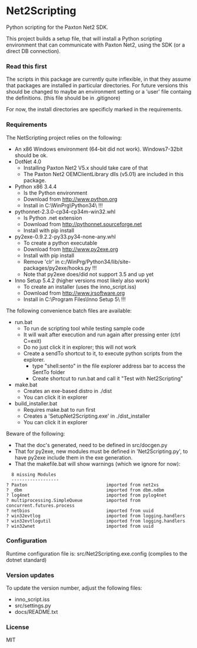 Net2Scripting
===

Python scripting for the Paxton Net2 SDK.

This project builds a setup file, that will install a Python scripting environment
that can communicate with Paxton Net2, using the SDK (or a direct DB connection).


### **Read this first**
The scripts in this package are currently quite inflexible, in that they assume
that packages are installed in particular directories. For future versions this
should be changed to maybe an environment setting or a 'user' file containg the
definitions. (this file should be in .gitignore)

For now, the install directories are specificly marked in the requirements.

### Requirements
The NetScripting project relies on the following:
 * An x86 Windows environment (64-bit did not work). Windows7-32bit should be ok.
 * DotNet 4.0
   - Installing Paxton Net2 V5.x should take care of that
   - The Paxton Net2 OEMClientLibrary dlls (v5.01) are included in this package.
 * Python x86 3.4.4
   - Is the Python environment
   - Download from http://www.python.org
   - Install in C:\WinPrg\Python34\ !!!
 * pythonnet-2.3.0-cp34-cp34m-win32.whl
   - Is Python .net extension
   - Download from http://pythonnet.sourceforge.net
   - Install with pip install <wheel file>
 * py2exe-0.9.2.2-py33.py34-none-any.whl
   - To create a python executable
   - Download from http://www.py2exe.org
   - Install with pip install <wheel file>
   - Remove 'clr' in c:/WinPrg/Python34/lib/site-packages/py2exe/hooks.py !!!
   - Note that py2exe does/did not support 3.5 and up yet
 * Inno Setup 5.4.2 (higher versions most likely also work)
   - To create an installer (uses the inno_script.iss)
   - Download from http://www.jrsoftware.org   
   - Install in C:\Program Files\Inno Setup 5\ !!!

The following convenience batch files are available:
 * run.bat
   - To run de scripting tool while testing sample code
   - It will wait after execution and run again after pressing enter (ctrl C=exit)
   - Do no just click it in explorer; this will not work
   - Create a sendTo shortcut to it, to execute python scripts from the explorer. 
     + type "shell:sento" in the file explorer address bar to access the 
       SentTo folder
     + Create shortcut to run.bat and call it "Test with Net2Scripting"
 * make.bat
   - Creates an exe-based distro in ./dist
   - You can click it in explorer 
 * build_installer.bat
   - Requires make.bat to run first
   - Creates a 'SetupNet2Scripting.exe' in ./dist_installer
   - You can click it in explorer 

Beware of the following:
  * That the doc's generated, need to be defined in src/docgen.py
  * That for py2exe, new modules must be defined in 'Net2Scripting.py',
    to have py2exe include them in the exe generation.
  * That the makefile.bat will show warnings (which we ignore for now):
```
  8 missing Modules
  ------------------
? Paxton                              imported from net2xs
? _dbm                                imported from dbm.ndbm
? log4net                             imported from pylog4net
? multiprocessing.SimpleQueue         imported from concurrent.futures.process
? netbios                             imported from uuid
? win32evtlog                         imported from logging.handlers
? win32evtlogutil                     imported from logging.handlers
? win32wnet                           imported from uuid
```

### Configuration
Runtime configuration file is: src/Net2Scripting.exe.config
(complies to the dotnet standard)

### Version updates
To update the version number, adjust the following files:
 * inno_script.iss
 * src/settings.py
 * docs/README.txt

### License
MIT
